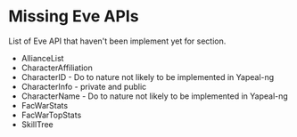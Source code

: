 # Missing Eve APIs

List of Eve API that haven't been implement yet for section.

  * AllianceList
  * CharacterAffiliation
  * CharacterID - Do to nature not likely to be implemented in Yapeal-ng
  * CharacterInfo - private and public
  * CharacterName - Do to nature not likely to be implemented in Yapeal-ng
  * FacWarStats
  * FacWarTopStats
  * SkillTree
